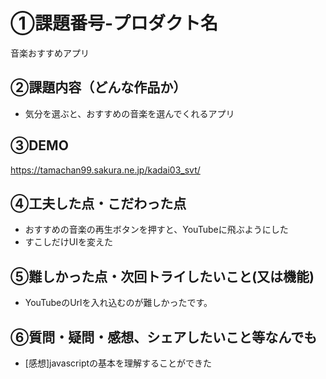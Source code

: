 # ①課題番号-プロダクト名

音楽おすすめアプリ

## ②課題内容（どんな作品か）

- 気分を選ぶと、おすすめの音楽を選んでくれるアプリ

## ③DEMO

https://tamachan99.sakura.ne.jp/kadai03_svt/

## ④工夫した点・こだわった点

- おすすめの音楽の再生ボタンを押すと、YouTubeに飛ぶようにした
- すこしだけUIを変えた

## ⑤難しかった点・次回トライしたいこと(又は機能)

- YouTubeのUrlを入れ込むのが難しかったです。

## ⑥質問・疑問・感想、シェアしたいこと等なんでも

- [感想]javascriptの基本を理解することができた
